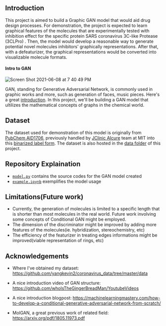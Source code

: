 


## Introduction

This project is aimed to build a Graphic GAN model that would aid drug design processes. For demonstration, the project is expected to learn graphical features of the molecules that are experimentally tested with inhibition effect for the specific protein SARS coronavirus 3C-like Protease (3CLPro) . Then, the model would develop a reasonable way to generate potential novel molecules inhibitors' graphically representations. After that, with a defeaturizer, the graphical representations would be converted into visualizable molecule formats. 

#### Intro to GAN
![Screen Shot 2021-06-08 at 7 40 49 PM](https://user-images.githubusercontent.com/67823308/121478869-0a7f7980-c9fc-11eb-99b0-b5ab283cd386.png)

GAN, standing for Generative Adversarial Network, is commonly used in graphic works and more, such as generation of faces, music pieces. Here's a great [introduction](https://machinelearningmastery.com/what-are-generative-adversarial-networks-gans/). In this project, we'll be building a GAN model that ultilizes the mathematical concepts of graphs in the chemical world.

## Dataset
The dataset used for demonstration of this model is originally from [PubChem AID1706](https://pubchem.ncbi.nlm.nih.gov/bioassay/1706), previously handled by [JClinic AIcure](https://www.aicures.mit.edu/) team at MIT into this [binarized label form](https://github.com/yangkevin2/coronavirus_data/blob/master/data/AID1706_binarized_sars.csv).
The dataset is also hosted in the [data folder](https://github.com/susanzhang233/mollykill/tree/main/data) of this project.

## Repository Explaination
- [`model.py`](https://github.com/susanzhang233/mollykill/blob/main/model.py) contains the source codes for the GAN model created
- [`example.ipynb`](https://github.com/susanzhang233/mollykill/blob/main/example.ipynb) exemplifies the model usage



## Limitations(Future work)
- Currently, the generation of molecules is limited to a specific length that is shorter than most molecules in the real world. Future work involving some concepts of Conditional GAN might be employed.
- The dimension of the discriminator might be improved by adding more features of the molecules(ie. hybridization, stereochemistry, etc)
- The efficiency of the featurizer in treating edges informations might be improved(viable representation of rings, etc)



## Acknowledgements

- Where I've obtained my dataset: https://github.com/yangkevin2/coronavirus_data/tree/master/data 
- A nice introduction video of GAN structure: https://github.com/whoIsTheGingerBreadMan/YoutubeVideos
- A nice introduction blogpost: https://machinelearningmastery.com/how-to-develop-a-conditional-generative-adversarial-network-from-scratch/

- MolGAN, a great previous work of related field: https://arxiv.org/pdf/1805.11973.pdf


